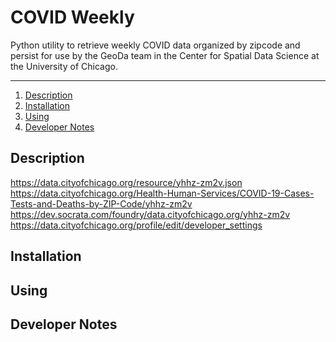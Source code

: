 # COVID Weekly

Python utility to retrieve weekly COVID data organized by zipcode and persist for use by the GeoDa team in the Center
for Spatial Data Science at the University of Chicago.

---
1. [Description](#Description)
1. [Installation](#Installation)
1. [Using](#Using)
1. [Developer Notes](#Developer-Notes)

## Description

https://data.cityofchicago.org/resource/yhhz-zm2v.json
https://data.cityofchicago.org/Health-Human-Services/COVID-19-Cases-Tests-and-Deaths-by-ZIP-Code/yhhz-zm2v
https://dev.socrata.com/foundry/data.cityofchicago.org/yhhz-zm2v
https://data.cityofchicago.org/profile/edit/developer_settings

## Installation

## Using

## Developer Notes
